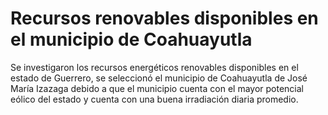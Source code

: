 # Recursos renovables disponibles en el municipio de Coahuayutla
Se investigaron los recursos energéticos renovables disponibles en el estado de Guerrero, se seleccionó el municipio de Coahuayutla de José María Izazaga debido a que el municipio cuenta con el mayor potencial eólico del estado y cuenta con una buena irradiación diaria promedio.
